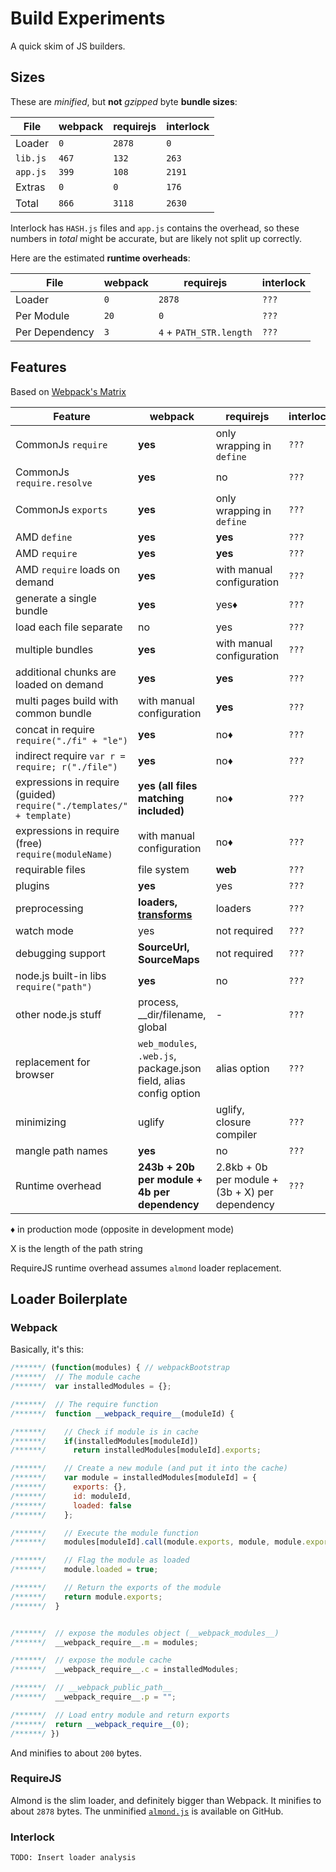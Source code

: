 Build Experiments
=================

A quick skim of JS builders.

## Sizes

These are _minified_, but **not** _gzipped_ byte **bundle sizes**:

| File | webpack | requirejs | interlock |
|------|---------|-----------|-----------|
| Loader    | `0`   | `2878`  | `0` |
| `lib.js`  | `467` | `132`   | `263` |
| `app.js`  | `399` | `108`   | `2191` |
| Extras    | `0`   | `0`     | `176` |
| Total     | `866` | `3118`  | `2630` |

Interlock has `HASH.js` files and `app.js` contains the overhead, so these
numbers in _total_ might be accurate, but are likely not split up correctly.

Here are the estimated **runtime overheads**:

| File | webpack | requirejs | interlock |
|------|---------|-----------|-----------|
| Loader          | `0`   | `2878`                  | `???` |
| Per Module      | `20`  | `0`                     | `???` |
| Per Dependency  | `3`   | `4` + `PATH_STR.length` | `???` |

## Features

Based on [Webpack's Matrix](http://webpack.github.io/docs/comparison.html)

| Feature | webpack | requirejs | interlock |
|---------|---------|-----------|-----------|
| CommonJs `require` | **yes** | only wrapping in `define` | `???` |
| CommonJs `require.resolve` | **yes** | no | `???` |
| CommonJs `exports` | **yes** | only wrapping in `define` | `???` |
| AMD `define` | **yes** | **yes** | `???` |
| AMD `require` | **yes** | **yes** | `???` |
| AMD `require` loads on demand | **yes** | with manual configuration | `???` |
| generate a single bundle | **yes** | yes♦ | `???` |
| load each file separate | no | yes | `???` |
| multiple bundles | **yes** | with manual configuration | `???` |
| additional chunks are loaded on demand | **yes** | **yes** | `???` |
| multi pages build with common bundle | with manual configuration | **yes** | `???` |
| concat in require `require("./fi" + "le")` | **yes** | no♦ | `???` |
| indirect require `var r = require; r("./file")` | **yes** | no♦ | `???` |
| expressions in require (guided) `require("./templates/" + template)` | **yes (all files matching included)** | no♦ | `???` |
| expressions in require (free) `require(moduleName)` | with manual configuration | no♦ | `???` |
| requirable files | file system | **web** | `???` |
| plugins | **yes** | yes | `???` |
| preprocessing | **loaders, [transforms](https://github.com/webpack/transform-loader)** | loaders | `???` |
| watch mode | yes | not required | `???` |
| debugging support | **SourceUrl, SourceMaps** | not required | `???` |
| node.js built-in libs `require("path")` | **yes** | no | `???` |
| other node.js stuff | process, __dir/filename, global | - | `???` |
| replacement for browser | `web_modules`, `.web.js`, package.json field, alias config option | alias option | `???` |
| minimizing | uglify | uglify, closure compiler | `???` |
| mangle path names | **yes** | no | `???` |
| Runtime overhead | **243b + 20b per module + 4b per dependency** | 2.8kb + 0b per module + (3b + X) per dependency | `???` |

♦ in production mode (opposite in development mode)

X is the length of the path string

RequireJS runtime overhead assumes `almond` loader replacement.

## Loader Boilerplate

### Webpack

Basically, it's this:

```js
/******/ (function(modules) { // webpackBootstrap
/******/  // The module cache
/******/  var installedModules = {};

/******/  // The require function
/******/  function __webpack_require__(moduleId) {

/******/    // Check if module is in cache
/******/    if(installedModules[moduleId])
/******/      return installedModules[moduleId].exports;

/******/    // Create a new module (and put it into the cache)
/******/    var module = installedModules[moduleId] = {
/******/      exports: {},
/******/      id: moduleId,
/******/      loaded: false
/******/    };

/******/    // Execute the module function
/******/    modules[moduleId].call(module.exports, module, module.exports, __webpack_require__);

/******/    // Flag the module as loaded
/******/    module.loaded = true;

/******/    // Return the exports of the module
/******/    return module.exports;
/******/  }


/******/  // expose the modules object (__webpack_modules__)
/******/  __webpack_require__.m = modules;

/******/  // expose the module cache
/******/  __webpack_require__.c = installedModules;

/******/  // __webpack_public_path__
/******/  __webpack_require__.p = "";

/******/  // Load entry module and return exports
/******/  return __webpack_require__(0);
/******/ })
```

And minifies to about `200` bytes.

### RequireJS

Almond is the slim loader, and definitely bigger than Webpack.
It minifies to about `2878` bytes. The unminified
[`almond.js`](https://github.com/jrburke/almond/blob/master/almond.js) is
available on GitHub.

### Interlock

`TODO: Insert loader analysis`
